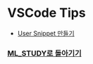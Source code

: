 # VSCode Tips

- [User Snippet 만들기](https://github.com/elemag1414/ML_STUDY/blob/master/VSCode/User_Snippet.md)

### [ML_STUDY로 돌아기기](https://github.com/elemag1414/ML_STUDY)

